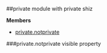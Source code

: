 <a name="module_private"></a>
##private
module with private shiz

**Members**


* [private.notprivate](#module_private.notprivate)

<a name="module_private.notprivate"></a>
###private.notprivate
visible property

